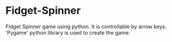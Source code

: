 # Fidget-Spinner
Fidget Spinner game using python. It is controllable by arrow keys. 'Pygame' python library is used to create the game.
